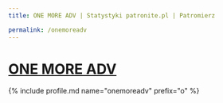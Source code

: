 ```yaml
---
title: ONE MORE ADV | Statystyki patronite.pl | Patromierz

permalink: /onemoreadv
---
```


# [ONE MORE ADV](https://patronite.pl/onemoreadv)

{% include profile.md name="onemoreadv" prefix="o" %}
